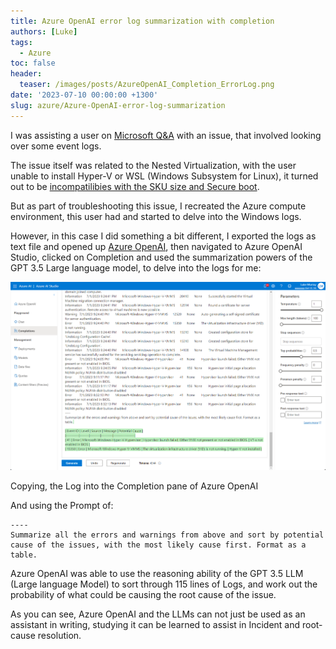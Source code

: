 ```yaml
---
title: Azure OpenAI error log summarization with completion 
authors: [Luke]
tags:
  - Azure
toc: false
header:
  teaser: /images/posts/AzureOpenAI_Completion_ErrorLog.png
date: '2023-07-10 00:00:00 +1300'
slug: azure/Azure-OpenAI-error-log-summarization
---
```

I was assisting a user on [Microsoft Q&A](https://learn.microsoft.com/en-us/answers/questions/?WT.mc_id=AZ-MVP-5004796) with an issue, that involved looking over some event logs.

The issue itself was related to the Nested Virtualization, with the user unable to install Hyper-V or WSL (Windows Subsystem for Linux), it turned out to be [incompatilibies with the SKU size and Secure boot](https://learn.microsoft.com/azure/virtual-machines/trusted-launch?WT.c_id=AZ-MVP-5004796#unsupported-features).

But as part of troubleshooting this issue, I recreated the Azure compute environment, this user had and started to delve into the Windows logs.

However, in this case I did something a bit different, I exported the logs as text file and opened up [Azure OpenAI](https://learn.microsoft.com/azure/cognitive-services/openai/overview?WT.mc_id=AZ-MVP-5004796), then navigated to Azure OpenAI Studio, clicked on Completion and used the summarization powers of the GPT 3.5 Large language model, to delve into the logs for me:

![Azure OpenAI - Summarize Error Log](/images/posts/AzureOpenAI_Completion_ErrorLog.png "Azure OpenAI - Summarize Error Log")

Copying, the Log into the Completion pane of Azure OpenAI

And using  the Prompt of:

    ----
    Summarize all the errors and warnings from above and sort by potential cause of the issues, with the most likely cause first. Format as a table.

Azure OpenAI was able to use the reasoning ability of the GPT 3.5 LLM (Large language Model) to sort through 115 lines of Logs, and work out the probability of what could be causing the root cause of the issue.

As you can see, Azure OpenAI and the LLMs can not just be used as an assistant in writing, studying it can be learned to assist in Incident and root-cause resolution.
